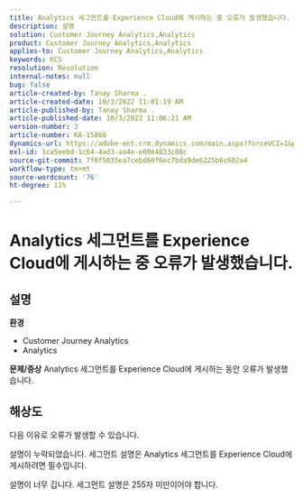 ```yaml
---
title: Analytics 세그먼트를 Experience Cloud에 게시하는 중 오류가 발생했습니다.
description: 설명
solution: Customer Journey Analytics,Analytics
product: Customer Journey Analytics,Analytics
applies-to: Customer Journey Analytics,Analytics
keywords: KCS
resolution: Resolution
internal-notes: null
bug: false
article-created-by: Tanay Sharma .
article-created-date: 10/3/2022 11:01:19 AM
article-published-by: Tanay Sharma .
article-published-date: 10/3/2022 11:06:21 AM
version-number: 3
article-number: KA-15868
dynamics-url: https://adobe-ent.crm.dynamics.com/main.aspx?forceUCI=1&pagetype=entityrecord&etn=knowledgearticle&id=639d1cb2-0a43-ed11-bba2-0022480868ff
exl-id: 1ca5eebd-1c64-4ad3-aa4e-e00e4833c08c
source-git-commit: 7f0f5035ea7cebd60f6ec7bda9de6225b6c602a4
workflow-type: tm+mt
source-wordcount: '76'
ht-degree: 11%

---
```


# Analytics 세그먼트를 Experience Cloud에 게시하는 중 오류가 발생했습니다.

## 설명

<b>환경</b>
- Customer Journey Analytics
- Analytics



<b>문제/증상</b>
Analytics 세그먼트를 Experience Cloud에 게시하는 동안 오류가 발생했습니다.


## 해상도


다음 이유로 오류가 발생할 수 있습니다.

설명이 누락되었습니다. 세그먼트 설명은 Analytics 세그먼트를 Experience Cloud에 게시하려면 필수입니다.

설명이 너무 깁니다. 세그먼트 설명은 255자 미만이어야 합니다.
